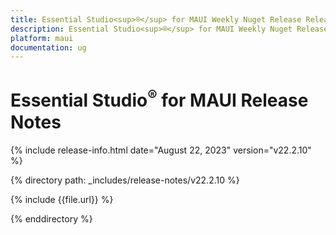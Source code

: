 ```yaml
---
title: Essential Studio<sup>®</sup> for MAUI Weekly Nuget Release Release Notes  
description: Essential Studio<sup>®</sup> for MAUI Weekly Nuget Release Release Notes  
platform: maui
documentation: ug
---
```


# Essential Studio<sup>®</sup> for MAUI  Release Notes  

{% include release-info.html date="August 22, 2023" version="v22.2.10" %} 

{% directory path: _includes/release-notes/v22.2.10 %}

{% include {{file.url}} %}

{% enddirectory %}